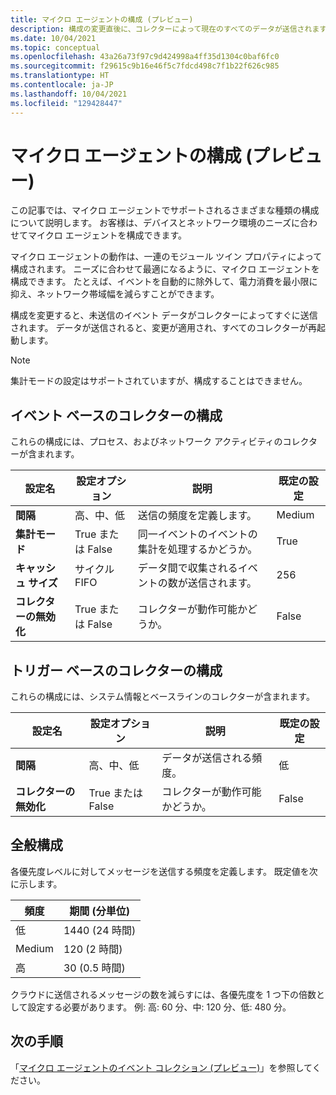 ```yaml
---
title: マイクロ エージェントの構成 (プレビュー)
description: 構成の変更直後に、コレクターによって現在のすべてのデータが送信されます。 その後、変更が適用されます。
ms.date: 10/04/2021
ms.topic: conceptual
ms.openlocfilehash: 43a26a73f97c9d424998a4ff35d1304c0baf6fc0
ms.sourcegitcommit: f29615c9b16e46f5c7fdcd498c7f1b22f626c985
ms.translationtype: HT
ms.contentlocale: ja-JP
ms.lasthandoff: 10/04/2021
ms.locfileid: "129428447"
---
```

# <a name="micro-agent-configurations-preview"></a>マイクロ エージェントの構成 (プレビュー)

この記事では、マイクロ エージェントでサポートされるさまざまな種類の構成について説明します。 お客様は、デバイスとネットワーク環境のニーズに合わせてマイクロ エージェントを構成できます。  

マイクロ エージェントの動作は、一連のモジュール ツイン プロパティによって構成されます。 ニーズに合わせて最適になるように、マイクロ エージェントを構成できます。 たとえば、イベントを自動的に除外して、電力消費を最小限に抑え、ネットワーク帯域幅を減らすことができます。

構成を変更すると、未送信のイベント データがコレクターによってすぐに送信されます。 データが送信されると、変更が適用され、すべてのコレクターが再起動します。

> [!Note]
> 集計モードの設定はサポートされていますが、構成することはできません。

## <a name="event-based-collectors-configurations"></a>イベント ベースのコレクターの構成

これらの構成には、プロセス、およびネットワーク アクティビティのコレクターが含まれます。

| 設定名 | 設定オプション | 説明 | 既定の設定 |
|--|--|--|--|
| **間隔** | 高、中、低 | 送信の頻度を定義します。 | Medium |
| **集計モード** | True または False | 同一イベントのイベントの集計を処理するかどうか。  | True |
| **キャッシュ サイズ** | サイクル FIFO | データ間で収集されるイベントの数が送信されます。 | 256 |
| **コレクターの無効化** | True または False | コレクターが動作可能かどうか。 | False |

## <a name="trigger-based-collectors-configurations"></a>トリガー ベースのコレクターの構成

これらの構成には、システム情報とベースラインのコレクターが含まれます。

| 設定名 | 設定オプション | 説明 | 既定の設定 |
|--|--|--|--|
| **間隔** | 高、中、低 | データが送信される頻度。 | 低 |
| **コレクターの無効化** | True または False | コレクターが動作可能かどうか。 | False |

## <a name="general-configuration"></a>全般構成

各優先度レベルに対してメッセージを送信する頻度を定義します。 既定値を次に示します。

| 頻度 | 期間 (分単位) |
|--|--|
| 低 | 1440 (24 時間) |
| Medium | 120 (2 時間) |
| 高 | 30 (0.5 時間) |

クラウドに送信されるメッセージの数を減らすには、各優先度を 1 つ下の倍数として設定する必要があります。 例: 高: 60 分、中: 120 分、低: 480 分。

## <a name="next-steps"></a>次の手順

「[マイクロ エージェントのイベント コレクション (プレビュー)](concept-event-aggregation.md)」を参照してください。
